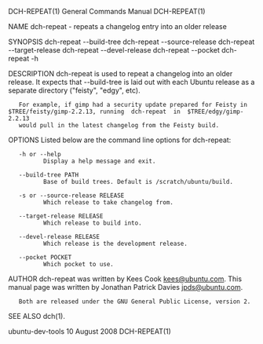 DCH-REPEAT(1)                                                 General Commands Manual                                                DCH-REPEAT(1)

NAME
       dch-repeat - repeats a changelog entry into an older release

SYNOPSIS
       dch-repeat --build-tree <PATH>
       dch-repeat --source-release <RELEASE>
       dch-repeat --target-release <RELEASE>
       dch-repeat --devel-release <RELEASE>
       dch-repeat --pocket <POCKET>
       dch-repeat -h

DESCRIPTION
       dch-repeat  is  used  to  repeat a changelog into an older release.  It expects that --build-tree is laid out with each Ubuntu release as a
       separate directory ("feisty", "edgy", etc).

       For example, if gimp had a security update prepared for Feisty in $TREE/feisty/gimp-2.2.13, running  dch-repeat  in  $TREE/edgy/gimp-2.2.13
       would pull in the latest changelog from the Feisty build.

OPTIONS
       Listed below are the command line options for dch-repeat:

       -h or --help
              Display a help message and exit.

       --build-tree PATH
              Base of build trees. Default is /scratch/ubuntu/build.

       -s or --source-release RELEASE
              Which release to take changelog from.

       --target-release RELEASE
              Which release to build into.

       --devel-release RELEASE
              Which release is the development release.

       --pocket POCKET
              Which pocket to use.

AUTHOR
       dch-repeat was written by Kees Cook <kees@ubuntu.com>.  This manual page was written by Jonathan Patrick Davies <jpds@ubuntu.com>.

       Both are released under the GNU General Public License, version 2.

SEE ALSO
       dch(1).

ubuntu-dev-tools                                                  10 August 2008                                                     DCH-REPEAT(1)
